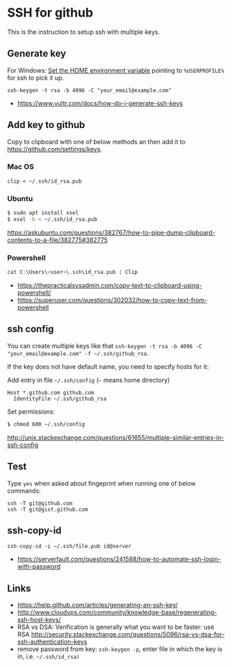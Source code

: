 # SSH for github

This is the instruction to setup ssh with multiple keys.

## Generate key

For Windows: [Set the HOME environment variable](http://stackoverflow.com/questions/9513712/git-ssh-client-for-windows-and-wrong-path-for-ssh-config-file/21451748#21451748) pointing to `%USERPROFILE%` for ssh to pick it up.

`ssh-keygen -t rsa -b 4096 -C "your_email@example.com"`

- https://www.vultr.com/docs/how-do-i-generate-ssh-keys

## Add key to github

Copy to clipboard with one of below methods an then add it to https://github.com/settings/keys.

### Mac OS

`clip < ~/.ssh/id_rsa.pub`

### Ubuntu

```bash
$ sudo apt install xsel
$ xsel -b < ~/.ssh/id_rsa.pub
```
https://askubuntu.com/questions/382767/how-to-pipe-dump-clipboard-contents-to-a-file/382775#382775

### Powershell

```ps1
cat C:\Users\<user>\.ssh\id_rsa.pub | Clip
```

- https://thepracticalsysadmin.com/copy-text-to-clipboard-using-powershell/
- https://superuser.com/questions/302032/how-to-copy-text-from-powershell

## ssh config

You can create multiple keys like that `ssh-keygen -t rsa -b 4096 -C "your_email@example.com" -f ~/.ssh/github_rsa`.

If the key does not have default name, you need to specify hosts for it:

Add entry in file `~/.ssh/config` (`~` means home directory)

```
Host *.github.com github.com
  IdentityFile ~/.ssh/github_rsa
```

Set permissions:

```bash
$ chmod 600 ~/.ssh/config
```

http://unix.stackexchange.com/questions/61655/multiple-similar-entries-in-ssh-config

## Test

Type `yes` when asked about fingeprint when running one of below commands:

```
ssh -T git@github.com
ssh -T git@gist.github.com
```

## ssh-copy-id

```
ssh-copy-id -i ~/.ssh/file.pub id@server
```

- https://serverfault.com/questions/241588/how-to-automate-ssh-login-with-password

## Links

- https://help.github.com/articles/generating-an-ssh-key/
- http://www.cloudvps.com/community/knowledge-base/regenerating-ssh-host-keys/
- RSA vs DSA: Verification is generally what you want to be faster: use RSA http://security.stackexchange.com/questions/5096/rsa-vs-dsa-for-ssh-authentication-keys
- remove password from key: `ssh-keygen -p`, enter file in which the key is in, i.e. `~/.ssh/id_rsa)`
